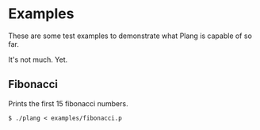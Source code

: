 # Examples
These are some test examples to demonstrate what Plang is capable of so far.

It's not much. Yet.

## Fibonacci
Prints the first 15 fibonacci numbers.

    $ ./plang < examples/fibonacci.p
